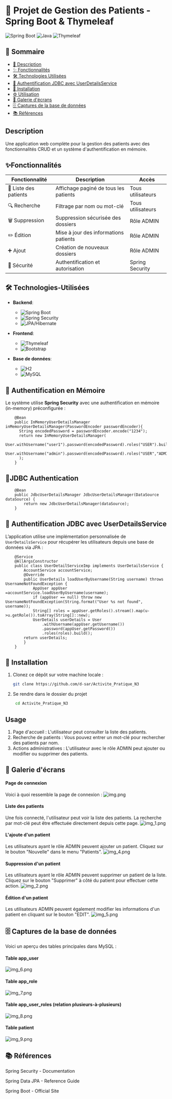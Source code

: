 # 🏥 Projet de Gestion des Patients - Spring Boot & Thymeleaf
![Spring Boot](https://img.shields.io/badge/Spring_Boot-3.x-green?logo=spring)
![Java](https://img.shields.io/badge/Java-23-blue?logo=java)
![Thymeleaf](https://img.shields.io/badge/Thymeleaf-3.1-white?logo=thymeleaf)

## 📌 Sommaire

- [📖 Description](#description)
- [✨ Fonctionnalités](#fonctionnalités)
- [🛠️ Technologies Utilisées](#Technologies-Utilisées)
- [🔐 Authentification JDBC avec UserDetailsService](#authentification-jdbc-avec-userdetailsservice)
- [🚀 Installation](#installation)
- [⚙️ Utilisation](#utilisation)
- [📸 Galerie d'écrans](#galerie-décrans)
- [🗄️ Captures de la base de données](#captures-de-la-base-de-données)
- [📚 Références](#références)


## Description

Une application web complète pour la gestion des patients avec des fonctionnalités CRUD et un système d'authentification en mémoire.

## ✨Fonctionnalités

| Fonctionnalité | Description | Accès |
|----------------|-------------|-------|
| 👥 Liste des patients | Affichage paginé de tous les patients | Tous utilisateurs |
| 🔍 Recherche | Filtrage par nom ou mot-clé | Tous utilisateurs |
| 🗑️ Suppression | Suppression sécurisée des dossiers | Rôle ADMIN |
| ✏️ Édition | Mise à jour des informations patients | Rôle ADMIN |
| ➕ Ajout | Création de nouveaux dossiers | Rôle ADMIN |
| 🔐 Sécurité | Authentification et autorisation | Spring Security |
  
## 🛠️ Technologies-Utilisées

- **Backend**: 
  - ![Spring Boot](https://img.shields.io/badge/-Spring_Boot_3-6DB33F?logo=springboot)
  - ![Spring Security](https://img.shields.io/badge/-Spring_Security-6DB33F?logo=springsecurity)
  - ![JPA/Hibernate](https://img.shields.io/badge/-JPA/Hibernate-59666C?logo=hibernate)

- **Frontend**:
  - ![Thymeleaf](https://img.shields.io/badge/-Thymeleaf-005F0F?logo=thymeleaf)
  - ![Bootstrap](https://img.shields.io/badge/-Bootstrap_5-7952B3?logo=bootstrap)

- **Base de données**:
  - ![H2](https://img.shields.io/badge/-H2_Database-1E6C93?logo=h2)
  - ![MySQL](https://img.shields.io/badge/-MySQL-4479A1?logo=mysql)
  
## 🔐 Authentification en Mémoire

Le système utilise **Spring Security** avec une authentification en mémoire (in-memory) préconfigurée :
     
        @Bean
        public InMemoryUserDetailsManager inMemoryUserDetailsManager(PasswordEncoder passwordEncoder){
          String encodedPassword = passwordEncoder.encode("1234");
          return new InMemoryUserDetailsManager(
              User.withUsername("user1").password(encodedPassword).roles("USER").build(),
              User.withUsername("admin").password(encodedPassword).roles("USER","ADMIN").build()
          );
        }
## 🔐JDBC Authentication

        @Bean
        public JdbcUserDetailsManager JdbcUserDetailsManager(DataSource dataSource) {
            return new JdbcUserDetailsManager(dataSource);
        }

## 🔐 Authentification JDBC avec UserDetailsService
L’application utilise une implémentation personnalisée de `UserDetailsService` pour récupérer les utilisateurs depuis une base de données via JPA :

        @Service
        @AllArgsConstructor
        public class UserDetailServiceImp implements UserDetailsService {
            AccountService accountService;
            @Override
            public UserDetails loadUserByUsername(String username) throws UsernameNotFoundException {
                AppUser appUser =accountService.loadUserByUsername(username);
                if (appUser == null) throw new UsernameNotFoundException(String.format("User %s not found", username));
                String[] roles = appUser.getRoles().stream().map(u->u.getRole()).toArray(String[]::new);
                UserDetails userDetails = User
                    .withUsername(appUser.getUsername())
                    .password(appUser.getPassword())
                    .roles(roles).build();
            return userDetails;
            }
        }

## 🚀 Installation

1. Clonez ce dépôt sur votre machine locale :
   ```bash
   git clone https://github.com/d-sar/Activite_Pratique_N3
2. Se rendre dans le dossier du projet
   ```bash
    cd Activite_Pratique_N3
   
## Usage

1. Page d'accueil : L'utilisateur peut consulter la liste des patients.
2. Recherche de patients : Vous pouvez entrer un mot-clé pour rechercher des patients par nom.
3. Actions administratives : L'utilisateur avec le rôle ADMIN peut ajouter ou modifier ou supprimer des patients.

## 📸 Galerie d'écrans

#### Page de connexion
Voici à quoi ressemble la page de connexion :
![img.png](img.png)
#### Liste des patients
Une fois connecté, l'utilisateur peut voir la liste des patients. La recherche par mot-clé peut être effectuée directement depuis cette page.
![img_1.png](img_1.png)
#### L'ajoute d'un patient
Les utilisateurs ayant le rôle ADMIN peuvent ajouter un patient. Cliquez sur le bouton "Nouvelle" dans le menu "Patients".
![img_4.png](img_4.png)
#### Suppression d'un patient
Les utilisateurs ayant le rôle ADMIN peuvent supprimer un patient de la liste. Cliquez sur le bouton "Supprimer" à côté du patient pour effectuer cette action.
![img_2.png](img_2.png)
#### Édition d'un patient
Les utilisateurs ADMIN peuvent également modifier les informations d'un patient en cliquant sur le bouton "EDIT".
![img_5.png](img_5.png)

## 🗄️ Captures de la base de données

Voici un aperçu des tables principales dans MySQL :

####  Table app_user
![img_6.png](img_6.png)

####  Table app_role
![img_7.png](img_7.png)

####  Table app_user_roles (relation plusieurs-à-plusieurs)
![img_8.png](img_8.png)

####  Table patient
![img_9.png](img_9.png)


## 📚 Références
Spring Security - Documentation

Spring Data JPA - Reference Guide

Spring Boot - Official Site

